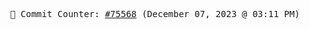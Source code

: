 <p align="center">
    <samp>
        📮 Commit Counter: <a href="https://github.com/Javascript-void0/Javascript-void0/commits/main">#75568</a> (December 07, 2023 @ 03:11 PM)
    </samp>
</p>